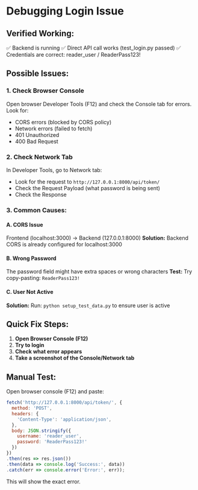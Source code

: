 # Debugging Login Issue

## Verified Working:
✅ Backend is running
✅ Direct API call works (test_login.py passed)
✅ Credentials are correct: reader_user / ReaderPass123!

## Possible Issues:

### 1. Check Browser Console
Open browser Developer Tools (F12) and check the Console tab for errors.
Look for:
- CORS errors (blocked by CORS policy)
- Network errors (failed to fetch)
- 401 Unauthorized
- 400 Bad Request

### 2. Check Network Tab
In Developer Tools, go to Network tab:
- Look for the request to `http://127.0.0.1:8000/api/token/`
- Check the Request Payload (what password is being sent)
- Check the Response

### 3. Common Causes:

#### A. CORS Issue
Frontend (localhost:3000) → Backend (127.0.0.1:8000)
**Solution:** Backend CORS is already configured for localhost:3000

#### B. Wrong Password
The password field might have extra spaces or wrong characters
**Test:** Try copy-pasting: `ReaderPass123!`

#### C. User Not Active
**Solution:** Run: `python setup_test_data.py` to ensure user is active

## Quick Fix Steps:

1. **Open Browser Console (F12)**
2. **Try to login**
3. **Check what error appears**
4. **Take a screenshot of the Console/Network tab**

## Manual Test:

Open browser console (F12) and paste:

```javascript
fetch('http://127.0.0.1:8000/api/token/', {
  method: 'POST',
  headers: {
    'Content-Type': 'application/json',
  },
  body: JSON.stringify({
    username: 'reader_user',
    password: 'ReaderPass123!'
  })
})
.then(res => res.json())
.then(data => console.log('Success:', data))
.catch(err => console.error('Error:', err));
```

This will show the exact error.
